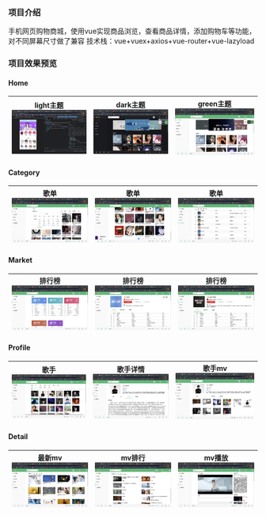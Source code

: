 ### 项目介绍

手机网页购物商城，使用vue实现商品浏览，查看商品详情，添加购物车等功能，对不同屏幕尺寸做了兼容
    技术栈：vue+vuex+axios+vue-router+vue-lazyload



### 项目效果预览

#### Home

| light主题 ![light主题](https://github.com/IHX233/Gallery/blob/main/market/1.png) |dark主题 ![输入图片说明](https://raw.githubusercontent.com/IHX233/Gallery/main/music/dark%E4%B8%BB%E9%A2%98.png)  |green主题 ![green主题](https://raw.githubusercontent.com/IHX233/Gallery/main/music/green%E4%B8%BB%E9%A2%98.png)  |
|---|---|---|

#### Category

|歌单 ![输入图片说明](https://raw.githubusercontent.com/IHX233/Gallery/main/music/%E6%AD%8C%E5%8D%95-%E5%88%86%E7%B1%BB.png)  |歌单 ![输入图片说明](https://raw.githubusercontent.com/IHX233/Gallery/main/music/%E6%AD%8C%E5%8D%95.png)  |歌单 ![输入图片说明](https://raw.githubusercontent.com/IHX233/Gallery/main/music/%E6%9C%80%E6%96%B0%E9%9F%B3%E4%B9%90.png)  |
|---|---|---|

#### Market

| 排行榜 ![输入图片说明](https://raw.githubusercontent.com/IHX233/Gallery/main/music/%E6%8E%92%E8%A1%8C%E6%A6%9C.png) |排行榜  ![输入图片说明](https://raw.githubusercontent.com/IHX233/Gallery/main/music/%E9%A3%99%E5%8D%87%E6%A6%9C.png) |排行榜  ![输入图片说明](https://raw.githubusercontent.com/IHX233/Gallery/main/music/%E5%85%A8%E7%90%83%E6%A6%9C.png) |
|---|---|---|

#### Profile

|歌手 ![输入图片说明](https://raw.githubusercontent.com/IHX233/Gallery/main/music/%E6%AD%8C%E6%89%8B.png)  |歌手详情 ![输入图片说明](https://raw.githubusercontent.com/IHX233/Gallery/main/music/%E6%AD%8C%E6%89%8B%E8%AF%A6%E6%83%851.png)  |歌手mv ![输入图片说明](https://raw.githubusercontent.com/IHX233/Gallery/main/music/%E6%AD%8C%E6%89%8Bmv.png)  |
|---|---|---|



#### Detail

|最新mv ![输入图片说明](https://raw.githubusercontent.com/IHX233/Gallery/main/music/%E6%9C%80%E6%96%B0mv.png) |mv排行  ![输入图片说明](https://raw.githubusercontent.com/IHX233/Gallery/main/music/mv%E6%8E%92%E8%A1%8C.png)  |mv播放![输入图片说明](https://github.com/IHX233/Gallery/blob/main/music/mv%E6%92%AD%E6%94%BE.png)   |
|---|---|---|


